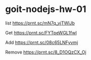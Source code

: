 # goit-nodejs-hw-01

list
https://prnt.sc/mN7q_vjTWlJb

Get
https://prnt.sc/FYTpeWGL1fwl

Add
https://prnt.sc/08c65LNFyvmj

Remove
https://prnt.sc/8_D1OQzCX_Oj
